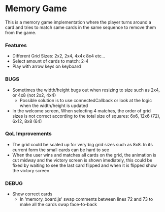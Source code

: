 # Memory Game

This is a memory game implementation where the player turns around a card and tries to match same cards in the 
same sequence to remove them from the game.

### Features
- Different Grid Sizes: 2x2, 2x4, 4x4x 8x4 etc...
- Select amount of cards to match: 2-4
- Play with arrow keys on keyboard


### BUGS
- Sometimes the width/height bugs out when resizing to size such as 2x4, or 4x8 (not 2x2, 4x4)
  - Possible solution is to use connectedCallback or look at the logic when the width/height is updated
- In the welcome screen, When selecting 4 matches, the order of grid sizes is not correct according to the 
  total size of squares: 6x6, 12x6 (72), 6x12, 8x8 (64)

### QoL Improvements
- The grid could be scaled up for very big grid sizes such as 8x8. In its current form the small cards can be hard to see
- When the user wins and matches all cards on the grid, the animation is cut midway and the victory screen is shown
  imediately, this could be fixed by waiting to see the last card flipped and when it is flipped show the victory screen

### DEBUG
- Show correct cards
  - In 'memory_board.js' swap comments between lines 72 and 73 to make all the cards swap face-to-back